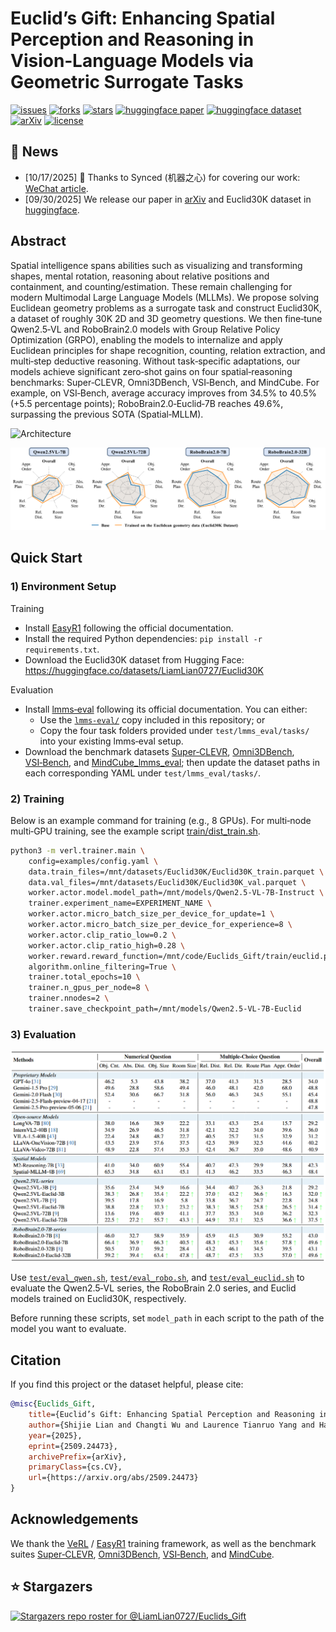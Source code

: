 # Euclid’s Gift: Enhancing Spatial Perception and Reasoning in Vision‑Language Models via Geometric Surrogate Tasks
[![issues](https://img.shields.io/github/issues/LiamLian0727/Euclids_Gift)](https://github.com/LiamLian0727/Euclids_Gift/issues)
[![forks](https://img.shields.io/github/forks/LiamLian0727/Euclids_Gift?style=flat&color=orange)](https://github.com/LiamLian0727/Euclids_Gift/fork)
[![stars](https://img.shields.io/github/stars/LiamLian0727/Euclids_Gift?style=flat&color=red)](https://github.com/LiamLian0727/Euclids_Gift/stargazers)
[![huggingface paper](https://img.shields.io/badge/%F0%9F%A4%97%20Hugging%20Face-Paper-FFD21E)](https://huggingface.co/papers/2509.24473)
[![huggingface dataset](https://img.shields.io/badge/%F0%9F%A4%97%20Hugging%20Face-Dataset-FFD21E)](https://huggingface.co/datasets/LiamLian0727/Euclid30K)
[![arXiv](https://img.shields.io/badge/arXiv-2509.24473-b31b1b.svg)](https://arxiv.org/abs/2509.24473)
[![license](https://img.shields.io/github/license/LiamLian0727/Euclids_Gift)](LICENSE)

## 📢 News
- [10/17/2025] :newspaper: Thanks to Synced (机器之心) for covering our work: [WeChat article](https://mp.weixin.qq.com/s/OfCiijFuj1nITUyAF7Svfw).
- [09/30/2025] We release our paper in [arXiv](https://arxiv.org/abs/2509.24473) and Euclid30K dataset in [huggingface](https://huggingface.co/datasets/LiamLian0727/Euclid30K).

## Abstract
Spatial intelligence spans abilities such as visualizing and transforming shapes, mental rotation, reasoning about relative positions and containment, and counting/estimation. These remain challenging for modern Multimodal Large Language Models (MLLMs). We propose solving Euclidean geometry problems as a surrogate task and construct Euclid30K, a dataset of roughly 30K 2D and 3D geometry questions. We then fine‑tune Qwen2.5‑VL and RoboBrain2.0 models with Group Relative Policy Optimization (GRPO), enabling the models to internalize and apply Euclidean principles for shape recognition, counting, relation extraction, and multi‑step deductive reasoning. Without task‑specific adaptations, our models achieve significant zero‑shot gains on four spatial‑reasoning benchmarks: Super‑CLEVR, Omni3DBench, VSI‑Bench, and MindCube. For example, on VSI‑Bench, average accuracy improves from 34.5% to 40.5% (+5.5 percentage points); RoboBrain2.0‑Euclid‑7B reaches 49.6%, surpassing the previous SOTA (Spatial‑MLLM).

![Architecture](assert/arch.png)

![Gain](assert/gain.png)

## Quick Start

### 1) Environment Setup
Training
- Install [EasyR1](https://github.com/hiyouga/EasyR1) following the official documentation.
- Install the required Python dependencies: `pip install -r requirements.txt`.
- Download the Euclid30K dataset from Hugging Face: https://huggingface.co/datasets/LiamLian0727/Euclid30K

Evaluation
- Install [lmms‑eval](https://github.com/EvolvingLMMs-Lab/lmms-eval) following its official documentation. You can either:
  - Use the [`lmms-eval/`](https://github.com/EvolvingLMMs-Lab/lmms-eval) copy included in this repository; or
  - Copy the four task folders provided under `test/lmms_eval/tasks/` into your existing lmms‑eval setup.
- Download the benchmark datasets [Super‑CLEVR](https://huggingface.co/datasets/MMInstruction/SuperClevr_Val), [Omni3DBench](https://huggingface.co/datasets/dmarsili/Omni3D-Bench), [VSI‑Bench](https://huggingface.co/datasets/nyu-visionx/VSI-Bench), and [MindCube_lmms_eval](https://huggingface.co/datasets/LiamLian0727/MindCube_lmms_eval); then update the dataset paths in each corresponding YAML under `test/lmms_eval/tasks/`.

### 2) Training

Below is an example command for training (e.g., 8 GPUs). For multi‑node multi‑GPU training, see the example script [train/dist_train.sh](train/dist_train.sh).

```bash
python3 -m verl.trainer.main \
    config=examples/config.yaml \
    data.train_files=/mnt/datasets/Euclid30K/Euclid30K_train.parquet \
    data.val_files=/mnt/datasets/Euclid30K/Euclid30K_val.parquet \
    worker.actor.model.model_path=/mnt/models/Qwen2.5-VL-7B-Instruct \
    trainer.experiment_name=EXPERIMENT_NAME \
    worker.actor.micro_batch_size_per_device_for_update=1 \
    worker.actor.micro_batch_size_per_device_for_experience=8 \
    worker.actor.clip_ratio_low=0.2 \
    worker.actor.clip_ratio_high=0.28 \
    worker.reward.reward_function=/mnt/code/Euclids_Gift/train/euclid.py:compute_score \
    algorithm.online_filtering=True \
    trainer.total_epochs=10 \
    trainer.n_gpus_per_node=8 \
    trainer.nnodes=2 \
    trainer.save_checkpoint_path=/mnt/models/Qwen2.5-VL-7B-Euclid
```

### 3) Evaluation

![Evaluation](assert/eval.png)

Use [`test/eval_qwen.sh`](test/eval_qwen.sh), [`test/eval_robo.sh`](test/eval_robo.sh), and [`test/eval_euclid.sh`](test/eval_euclid.sh) to evaluate the Qwen2.5‑VL series, the RoboBrain 2.0 series, and Euclid models trained on Euclid30K, respectively.

Before running these scripts, set `model_path` in each script to the path of the model you want to evaluate.

## Citation
If you find this project or the dataset helpful, please cite:
```bibtex
@misc{Euclids_Gift,
    title={Euclid’s Gift: Enhancing Spatial Perception and Reasoning in Vision-Language Models via Geometric Surrogate Tasks},
    author={Shijie Lian and Changti Wu and Laurence Tianruo Yang and Hang Yuan and Bin Yu and Lei Zhang and Kai Chen},
    year={2025},
    eprint={2509.24473},
    archivePrefix={arXiv},
    primaryClass={cs.CV},
    url={https://arxiv.org/abs/2509.24473}
}
```

## Acknowledgements

We thank the [VeRL](https://github.com/volcengine/verl) / [EasyR1](https://github.com/hiyouga/EasyR1) training framework, as well as the benchmark suites [Super‑CLEVR](https://huggingface.co/datasets/MMInstruction/SuperClevr_Val), [Omni3DBench](https://huggingface.co/datasets/dmarsili/Omni3D-Bench), [VSI‑Bench](https://huggingface.co/datasets/nyu-visionx/VSI-Bench), and [MindCube](https://huggingface.co/datasets/MLL-Lab/MindCube).

## ⭐ Stargazers
[![Stargazers repo roster for @LiamLian0727/Euclids_Gift](https://reporoster.com/stars/LiamLian0727/Euclids_Gift)](https://github.com/LiamLian0727/Euclids_Gift/stargazers)





